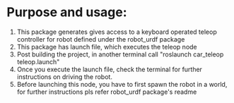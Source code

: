# Purpose and usage:

1. This package generates gives access to a keyboard operated teleop controller for robot defined under the robot_urdf package
2. This package has launch file, which executes the teleop node
3. Post building the project, in another terminal call "roslaunch car_teleop teleop.launch"
4. Once you execute the launch file, check the terminal for further instructions on driving the robot.
5. Before launching this node, you have to first spawn the robot in a world, for further instructions pls refer robot_urdf package's readme